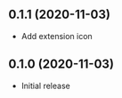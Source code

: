 0.1.1 (2020-11-03)
-------------------

- Add extension icon

0.1.0 (2020-11-03)
-------------------

- Initial release
